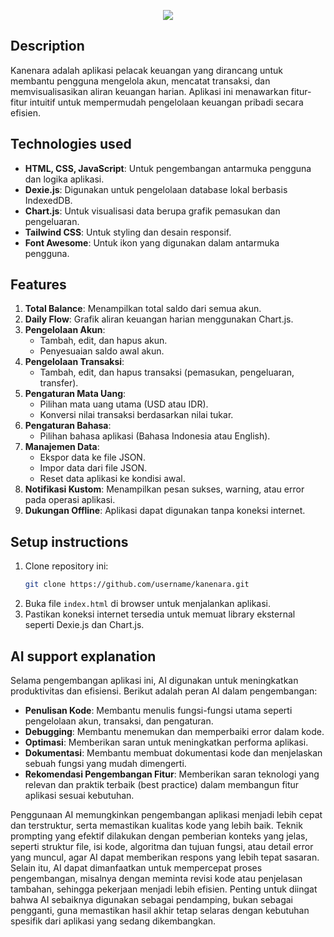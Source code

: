<p align="center"><img src="https://github.com/user-attachments/assets/eb25aa94-8f29-4d9c-8689-0d7a7c1a4334"></p>

## Description
Kanenara adalah aplikasi pelacak keuangan yang dirancang untuk membantu pengguna mengelola akun, mencatat transaksi, dan memvisualisasikan aliran keuangan harian. Aplikasi ini menawarkan fitur-fitur intuitif untuk mempermudah pengelolaan keuangan pribadi secara efisien.

## Technologies used
- **HTML, CSS, JavaScript**: Untuk pengembangan antarmuka pengguna dan logika aplikasi.
- **Dexie.js**: Digunakan untuk pengelolaan database lokal berbasis IndexedDB.
- **Chart.js**: Untuk visualisasi data berupa grafik pemasukan dan pengeluaran.
- **Tailwind CSS**: Untuk styling dan desain responsif.
- **Font Awesome**: Untuk ikon yang digunakan dalam antarmuka pengguna.

## Features
1. **Total Balance**: Menampilkan total saldo dari semua akun.
2. **Daily Flow**: Grafik aliran keuangan harian menggunakan Chart.js.
3. **Pengelolaan Akun**:
   - Tambah, edit, dan hapus akun.
   - Penyesuaian saldo awal akun.
4. **Pengelolaan Transaksi**:
   - Tambah, edit, dan hapus transaksi (pemasukan, pengeluaran, transfer).
5. **Pengaturan Mata Uang**:
   - Pilihan mata uang utama (USD atau IDR).
   - Konversi nilai transaksi berdasarkan nilai tukar.
6. **Pengaturan Bahasa**:
   - Pilihan bahasa aplikasi (Bahasa Indonesia atau English).
7. **Manajemen Data**:
   - Ekspor data ke file JSON.
   - Impor data dari file JSON.
   - Reset data aplikasi ke kondisi awal.
8. **Notifikasi Kustom**: Menampilkan pesan sukses, warning, atau error pada operasi aplikasi.
9. **Dukungan Offline**: Aplikasi dapat digunakan tanpa koneksi internet.

## Setup instructions
1. Clone repository ini:
   ```bash
   git clone https://github.com/username/kanenara.git
   ```
2. Buka file `index.html` di browser untuk menjalankan aplikasi.
3. Pastikan koneksi internet tersedia untuk memuat library eksternal seperti Dexie.js dan Chart.js.

## AI support explanation
Selama pengembangan aplikasi ini, AI digunakan untuk meningkatkan produktivitas dan efisiensi. Berikut adalah peran AI dalam pengembangan:
- **Penulisan Kode**: Membantu menulis fungsi-fungsi utama seperti pengelolaan akun, transaksi, dan pengaturan.
- **Debugging**: Membantu menemukan dan memperbaiki error dalam kode.
- **Optimasi**: Memberikan saran untuk meningkatkan performa aplikasi.
- **Dokumentasi**: Membantu membuat dokumentasi kode dan menjelaskan sebuah fungsi yang mudah dimengerti.
- **Rekomendasi Pengembangan Fitur**: Memberikan saran teknologi yang relevan dan praktik terbaik (best practice) dalam membangun fitur aplikasi sesuai kebutuhan.

Penggunaan AI memungkinkan pengembangan aplikasi menjadi lebih cepat dan terstruktur, serta memastikan kualitas kode yang lebih baik. Teknik prompting yang efektif dilakukan dengan pemberian konteks yang jelas, seperti struktur file, isi kode, algoritma dan tujuan fungsi, atau detail error yang muncul, agar AI dapat memberikan respons yang lebih tepat sasaran. Selain itu, AI dapat dimanfaatkan untuk mempercepat proses pengembangan, misalnya dengan meminta revisi kode atau penjelasan tambahan, sehingga pekerjaan menjadi lebih efisien. Penting untuk diingat bahwa AI sebaiknya digunakan sebagai pendamping, bukan sebagai pengganti, guna memastikan hasil akhir tetap selaras dengan kebutuhan spesifik dari aplikasi yang sedang dikembangkan.
